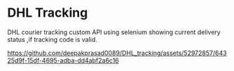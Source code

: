 # DHL Tracking

DHL courier tracking custom API using selenium showing current delivery status ,if tracking code is valid.



https://github.com/deepakprasad0089/DHL_tracking/assets/52972857/64325d9f-15df-4695-adba-dd4abf2a6c16


